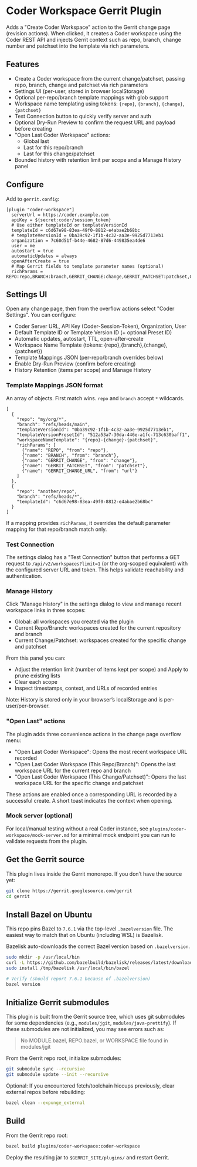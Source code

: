# Coder Workspace Gerrit Plugin

Adds a "Create Coder Workspace" action to the Gerrit change page (revision actions).
When clicked, it creates a Coder workspace using the Coder REST API and injects
Gerrit context such as repo, branch, change number and patchset into the template
via rich parameters.

## Features

- Create a Coder workspace from the current change/patchset, passing repo, branch, change and patchset via rich parameters
- Settings UI (per-user, stored in browser localStorage)
- Optional per-repo/branch template mappings with glob support
- Workspace name templating using tokens: `{repo}`, `{branch}`, `{change}`, `{patchset}`
- Test Connection button to quickly verify server and auth
- Optional Dry-Run Preview to confirm the request URL and payload before creating
- "Open Last Coder Workspace" actions:
	- Global last
	- Last for this repo/branch
	- Last for this change/patchset
- Bounded history with retention limit per scope and a Manage History panel

## Configure

Add to `gerrit.config`:

```
[plugin "coder-workspace"]
  serverUrl = https://coder.example.com
  apiKey = ${secret:coder/session_token}
  # Use either templateId or templateVersionId
  templateId = c6d67e98-83ea-49f0-8812-e4abae2b68bc
  # templateVersionId = 0ba39c92-1f1b-4c32-aa3e-9925d7713eb1
  organization = 7c60d51f-b44e-4682-87d6-449835ea4de6
  user = me
  autostart = true
  automaticUpdates = always
  openAfterCreate = true
  # Map Gerrit fields to template parameter names (optional)
  richParams = REPO:repo,BRANCH:branch,GERRIT_CHANGE:change,GERRIT_PATCHSET:patchset,GERRIT_CHANGE_URL:url
```

## Settings UI

Open any change page, then from the overflow actions select "Coder Settings".
You can configure:
- Coder Server URL, API Key (Coder-Session-Token), Organization, User
- Default Template ID or Template Version ID (+ optional Preset ID)
- Automatic updates, autostart, TTL, open-after-create
- Workspace Name Template (tokens: {repo},{branch},{change},{patchset})
- Template Mappings JSON (per-repo/branch overrides below)
 - Enable Dry-Run Preview (confirm before creating)
 - History Retention (items per scope) and Manage History

### Template Mappings JSON format

An array of objects. First match wins. `repo` and `branch` accept `*` wildcards.

```
[
  {
    "repo": "my/org/*",
    "branch": "refs/heads/main",
    "templateVersionId": "0ba39c92-1f1b-4c32-aa3e-9925d7713eb1",
    "templateVersionPresetId": "512a53a7-30da-446e-a1fc-713c630baff1",
    "workspaceNameTemplate": "{repo}-{change}-{patchset}",
    "richParams": [
      {"name": "REPO", "from": "repo"},
      {"name": "BRANCH", "from": "branch"},
      {"name": "GERRIT_CHANGE", "from": "change"},
      {"name": "GERRIT_PATCHSET", "from": "patchset"},
      {"name": "GERRIT_CHANGE_URL", "from": "url"}
    ]
  },
  {
    "repo": "another/repo",
    "branch": "refs/heads/*",
    "templateId": "c6d67e98-83ea-49f0-8812-e4abae2b68bc"
  }
]
```

If a mapping provides `richParams`, it overrides the default parameter mapping for that repo/branch match only.

### Test Connection

The settings dialog has a "Test Connection" button that performs a GET request to
`/api/v2/workspaces?limit=1` (or the org-scoped equivalent) with the configured
server URL and token. This helps validate reachability and authentication.

### Manage History

Click "Manage History" in the settings dialog to view and manage recent workspace links in three scopes:

- Global: all workspaces you created via the plugin
- Current Repo/Branch: workspaces created for the current repository and branch
- Current Change/Patchset: workspaces created for the specific change and patchset

From this panel you can:

- Adjust the retention limit (number of items kept per scope) and Apply to prune existing lists
- Clear each scope
- Inspect timestamps, context, and URLs of recorded entries

Note: History is stored only in your browser’s localStorage and is per-user/per-browser.

### "Open Last" actions

The plugin adds three convenience actions in the change page overflow menu:

- "Open Last Coder Workspace": Opens the most recent workspace URL recorded
- "Open Last Coder Workspace (This Repo/Branch)": Opens the last workspace URL for the current repo and branch
- "Open Last Coder Workspace (This Change/Patchset)": Opens the last workspace URL for the specific change and patchset

These actions are enabled once a corresponding URL is recorded by a successful create. A short toast indicates the context when opening.

### Mock server (optional)

For local/manual testing without a real Coder instance, see `plugins/coder-workspace/mock-server.md` for a minimal mock endpoint you can run to validate requests from the plugin.

## Get the Gerrit source

This plugin lives inside the Gerrit monorepo. If you don’t have the source yet:

```bash
git clone https://gerrit.googlesource.com/gerrit
cd gerrit
```

## Install Bazel on Ubuntu

This repo pins Bazel to `7.6.1` via the top-level `.bazelversion` file. The easiest way to match that on Ubuntu (including WSL) is Bazelisk.

Bazelisk auto-downloads the correct Bazel version based on `.bazelversion`.

```bash
sudo mkdir -p /usr/local/bin
curl -L https://github.com/bazelbuild/bazelisk/releases/latest/download/bazelisk-linux-amd64 -o /tmp/bazelisk
sudo install /tmp/bazelisk /usr/local/bin/bazel

# Verify (should report 7.6.1 because of .bazelversion)
bazel version
```

## Initialize Gerrit submodules

This plugin is built from the Gerrit source tree, which uses git submodules for some dependencies (e.g., `modules/jgit`, `modules/java-prettify`). If these submodules are not initialized, you may see errors such as:

> No MODULE.bazel, REPO.bazel, or WORKSPACE file found in modules/jgit

From the Gerrit repo root, initialize submodules:

```bash
git submodule sync --recursive
git submodule update --init --recursive
```

Optional: If you encountered fetch/toolchain hiccups previously, clear external repos before rebuilding:

```bash
bazel clean --expunge_external
```

## Build

From the Gerrit repo root:

```bash
bazel build plugins/coder-workspace:coder-workspace
```

Deploy the resulting jar to `$GERRIT_SITE/plugins/` and restart Gerrit.

